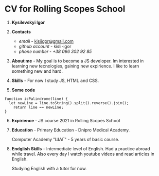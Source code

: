 # CV for Rolling Scopes School

1. **Kysilevskyi Igor**

2. **Contacts**

   - _email_ - kisiigor@gmail.com
   - _github account_ - kisli-igor
   - _phone number_ - _+38 096 302 92 85_

3. **About me** - My goal is to become a JS developer. Im interested in learning new tecnologies, gaining new expirience. I like to learn something new and hard.

4. **Skills** - For now I study JS, HTML and CSS.

5. **Some code**

```
function isPalindrome(line) {
  let newLine = line.toString().split().reverse().join();
    return line == newLine;
}
```

6. **Expirience** - JS course 2021 in Rolling Scopes School

7. **Education** - Primary Education - Dnipro Medical Academy.

   Computer Academy "ШАГ" - 5 years of basic course.

8. **Endglish Skills** - Intermediate level of English. Had a practice abroad while travel. Also every day I watch youtube videos and read articles in English.

   Studying English with a tutor for now.
